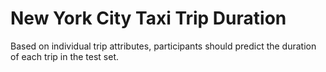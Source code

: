 # New York City Taxi Trip Duration
Based on individual trip attributes, participants should predict the duration of each trip in the test set.
